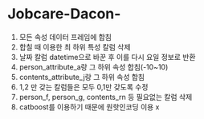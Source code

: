 # Jobcare-Dacon-
1. 모든 속성 데이터 프레임에 합침
2. 합칠 때 이용한 최 하위 특성 칼럼 삭제
3. 날짜 칼럼 datetime으로 바꾼 후 이를 다시 요일 정보로 반환
4. person_attribute_a랑 그 하위 속성 합침(-10~10)
5. contents_attribute_j랑 그 하위 속성 합침
6. 1,2 만 갖는 칼럼들은 모두 0,1만 갖도록 수정
7. person_f, person_g, contents_rn 등 필요없는 칼럼 삭제
8. catboost를 이용하기 때문에 원핫인코딩 이용 x
